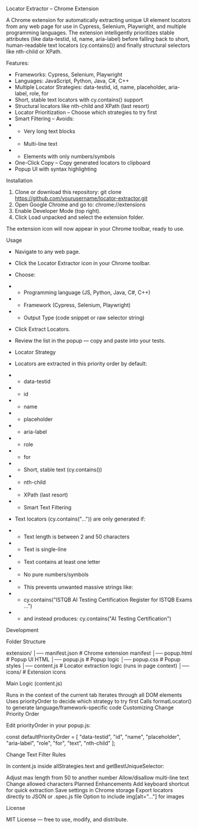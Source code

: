 Locator Extractor – Chrome Extension

A Chrome extension for automatically extracting unique UI element locators from any web page for use in Cypress, Selenium, Playwright, and multiple programming languages.
The extension intelligently prioritizes stable attributes (like data-testid, id, name, aria-label) before falling back to short, human-readable text locators (cy.contains()) and finally structural selectors like nth-child or XPath.


Features:

- Frameworks: Cypress, Selenium, Playwright
- Languages: JavaScript, Python, Java, C#, C++
- Multiple Locator Strategies: data-testid, id, name, placeholder, aria-label, role, for
- Short, stable text locators with cy.contains() support
- Structural locators like nth-child and XPath (last resort)
- Locator Prioritization – Choose which strategies to try first
- Smart Filtering – Avoids:
- - Very long text blocks
- - Multi-line text
- - Elements with only numbers/symbols
- One-Click Copy – Copy generated locators to clipboard
- Popup UI with syntax highlighting


Installation

1. Clone or download this repository: git clone https://github.com/yourusername/locator-extractor.git
2. Open Google Chrome and go to: chrome://extensions
3. Enable Developer Mode (top right).
4. Click Load unpacked and select the extension folder.

The extension icon will now appear in your Chrome toolbar, ready to use.



Usage

- Navigate to any web page.
- Click the Locator Extractor icon in your Chrome toolbar.

- Choose:
- - Programming language (JS, Python, Java, C#, C++)
- - Framework (Cypress, Selenium, Playwright)
- - Output Type (code snippet or raw selector string)
- Click Extract Locators.
- Review the list in the popup — copy and paste into your tests.
- Locator Strategy
- Locators are extracted in this priority order by default:
- - data-testid
- - id
- - name
- - placeholder
- - aria-label
- - role
- - for
- - Short, stable text (cy.contains())
- - nth-child
- - XPath (last resort)
- - Smart Text Filtering

- Text locators (cy.contains("...")) are only generated if:
- - Text length is between 2 and 50 characters
- - Text is single-line
- - Text contains at least one letter
- - No pure numbers/symbols
- - This prevents unwanted massive strings like:
- - cy.contains("ISTQB AI Testing Certification Register for ISTQB Exams ...")
- - and instead produces: cy.contains("AI Testing Certification")




Development

Folder Structure

extension/
│── manifest.json       # Chrome extension manifest
│── popup.html          # Popup UI HTML
│── popup.js            # Popup logic
│── popup.css           # Popup styles
│── content.js          # Locator extraction logic (runs in page context)
│── icons/              # Extension icons



Main Logic (content.js)

Runs in the context of the current tab
Iterates through all DOM elements
Uses priorityOrder to decide which strategy to try first
Calls formatLocator() to generate language/framework-specific code
Customizing
Change Priority Order


Edit priorityOrder in your popup.js:

const defaultPriorityOrder = [
  "data-testid",
  "id",
  "name",
  "placeholder",
  "aria-label",
  "role",
  "for",
  "text",
  "nth-child"
];



Change Text Filter Rules

In content.js inside allStrategies.text and getBestUniqueSelector:

Adjust max length from 50 to another number
Allow/disallow multi-line text
Change allowed characters
Planned Enhancements
 Add keyboard shortcut for quick extraction
 Save settings in Chrome storage
 Export locators directly to JSON or .spec.js file
 Option to include img[alt="..."] for images



License

MIT License — free to use, modify, and distribute.